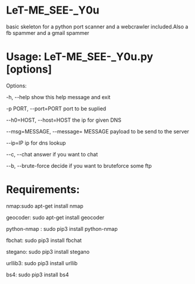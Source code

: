 # LeT-ME_SEE-_Y0u
basic skeleton for a python port scanner and a webcrawler included.Also a fb spammer and a gmail spammer

# Usage: LeT-ME_SEE-_Y0u.py [options]
Options:

  -h, --help                show this help message and exit
  
  -p PORT, --port=PORT      port to be suplied
  
  --h0=HOST, --host=HOST    the ip for given DNS             
  
  --msg=MESSAGE, --message= MESSAGE payload to be send to the server   
  
  --ip=IP                   ip for dns lookup
  
  --c, --chat               answer if you want to chat
  
  --b, --brute-force        decide if you want to bruteforce some ftp
  
# Requirements:
nmap:sudo apt-get install nmap

geocoder: sudo apt-get install geocoder

python-nmap : sudo pip3 install python-nmap

fbchat: sudo pip3 install fbchat

stegano: sudo pip3 install stegano

urllib3: sudo pip3 install urllib

bs4: sudo pip3 install bs4


